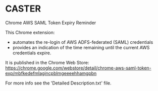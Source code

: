 # CASTER
Chrome AWS SAML Token Expiry Reminder

This Chrome extension:
- automates the re-login of AWS ADFS-federated (SAML) credentials
- provides an indication of the time remaining until the current AWS credentials expire.

It is published in the Chrome Web Store:
https://chrome.google.com/webstore/detail/chrome-aws-saml-token-exp/mbfkedefmlagincpblmgeeeehhamgpbn

For more info see the 'Detailed Description.txt' file.